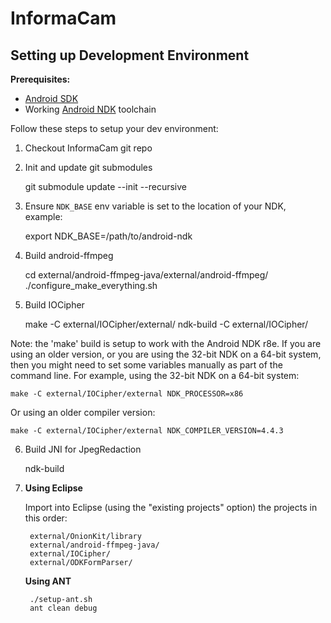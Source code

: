 # InformaCam

## Setting up Development Environment

**Prerequisites:**

* [Android SDK](https://developer.android.com/sdk/installing/index.html)
* Working [Android NDK](https://developer.android.com/tools/sdk/ndk/index.html) toolchain

Follow these steps to setup your dev environment:

1. Checkout InformaCam git repo
2. Init and update git submodules

    git submodule update --init --recursive

3. Ensure `NDK_BASE` env variable is set to the location of your NDK, example:

    export NDK_BASE=/path/to/android-ndk

4. Build android-ffmpeg

    cd external/android-ffmpeg-java/external/android-ffmpeg/
    ./configure_make_everything.sh

5. Build IOCipher

    make -C external/IOCipher/external/
    ndk-build -C external/IOCipher/

 Note: the 'make' build is setup to work with the Android NDK r8e. If you are
 using an older version, or you are using the 32-bit NDK on a 64-bit system,
 then you might need to set some variables manually as part of the command
 line.  For example, using the 32-bit NDK on a 64-bit system:

    make -C external/IOCipher/external NDK_PROCESSOR=x86

 Or using an older compiler version:

    make -C external/IOCipher/external NDK_COMPILER_VERSION=4.4.3

6. Build JNI for JpegRedaction

    ndk-build

7. **Using Eclipse**

    Import into Eclipse (using the "existing projects" option) the projects in this order:

        external/OnionKit/library
        external/android-ffmpeg-java/
        external/IOCipher/
        external/ODKFormParser/

   **Using ANT**

        ./setup-ant.sh
        ant clean debug

